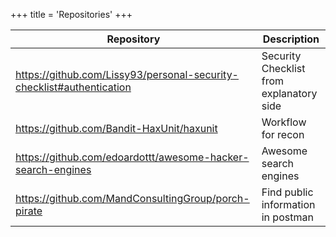 +++
title = 'Repositories'
+++

| Repository | Description |
| --- | --- | 
| https://github.com/Lissy93/personal-security-checklist#authentication | Security Checklist from explanatory side |
| https://github.com/Bandit-HaxUnit/haxunit | Workflow for recon | 
| https://github.com/edoardottt/awesome-hacker-search-engines | Awesome search engines | 
| https://github.com/MandConsultingGroup/porch-pirate | Find public information in postman |
